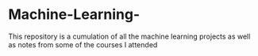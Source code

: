 # Machine-Learning-
This repository is a cumulation of all the machine learning projects as well as notes from some of the courses I attended
